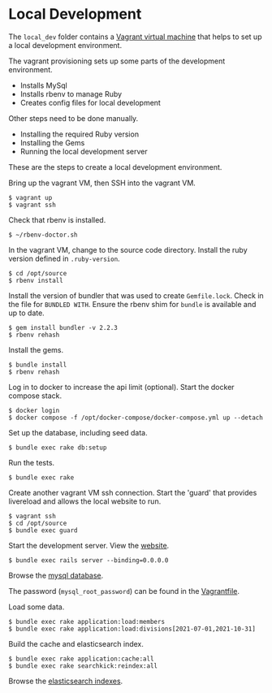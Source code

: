 # Local Development

The `local_dev` folder contains a [Vagrant virtual machine](https://www.vagrantup.com/docs)
that helps to set up a local development environment.

The vagrant provisioning sets up some parts of the development environment.

- Installs MySql
- Installs rbenv to manage Ruby
- Creates config files for local development


Other steps need to be done manually.

- Installing the required Ruby version
- Installing the Gems
- Running the local development server 


These are the steps to create a local development environment.

Bring up the vagrant VM, then SSH into the vagrant VM.

    $ vagrant up
    $ vagrant ssh

Check that rbenv is installed.

    $ ~/rbenv-doctor.sh

In the vagrant VM, change to the source code directory.
Install the ruby version defined in `.ruby-version`.

    $ cd /opt/source
    $ rbenv install

Install the version of bundler that was used to create `Gemfile.lock`.
Check in the file for `BUNDLED WITH`.
Ensure the rbenv shim for `bundle` is available and up to date.

    $ gem install bundler -v 2.2.3
    $ rbenv rehash

Install the gems.

    $ bundle install
    $ rbenv rehash

Log in to docker to increase the api limit (optional).
Start the docker compose stack.

    $ docker login
    $ docker compose -f /opt/docker-compose/docker-compose.yml up --detach

Set up the database, including seed data.

    $ bundle exec rake db:setup

Run the tests.

    $ bundle exec rake

Create another vagrant VM ssh connection.
Start the 'guard' that provides livereload and allows the local website to run.

    $ vagrant ssh
    $ cd /opt/source
    $ bundle exec guard

Start the development server. View the [website](http://localhost:3000).

    $ bundle exec rails server --binding=0.0.0.0

Browse the [mysql database](http://localhost:8888/?server=mysql&username=root).

The password (`mysql_root_password`) can be found in the [Vagrantfile](Vagrantfile).
 
Load some data.

    $ bundle exec rake application:load:members
    $ bundle exec rake application:load:divisions[2021-07-01,2021-10-31]

Build the cache and elasticsearch index.

    $ bundle exec rake application:cache:all
    $ bundle exec rake searchkick:reindex:all

Browse the [elasticsearch indexes](http://localhost:1358/?appname=*&url=http://localhost:9200&mode=view).
